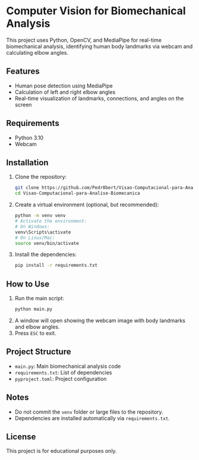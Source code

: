 # Computer Vision for Biomechanical Analysis

This project uses Python, OpenCV, and MediaPipe for real-time biomechanical analysis, identifying human body landmarks via webcam and calculating elbow angles.

## Features
- Human pose detection using MediaPipe
- Calculation of left and right elbow angles
- Real-time visualization of landmarks, connections, and angles on the screen

## Requirements
- Python 3.10
- Webcam

## Installation
1. Clone the repository:
   ```sh
   git clone https://github.com/Pedr0bert/Visao-Computacional-para-Analise-Biomecanica.git
   cd Visao-Computacional-para-Analise-Biomecanica
   ```
2. Create a virtual environment (optional, but recommended):
   ```sh
   python -m venv venv
   # Activate the environment:
   # On Windows:
   venv\Scripts\activate
   # On Linux/Mac:
   source venv/bin/activate
   ```
3. Install the dependencies:
   ```sh
   pip install -r requirements.txt
   ```

## How to Use
1. Run the main script:
   ```sh
   python main.py
   ```
2. A window will open showing the webcam image with body landmarks and elbow angles.
3. Press `ESC` to exit.

## Project Structure
- `main.py`: Main biomechanical analysis code
- `requirements.txt`: List of dependencies
- `pyproject.toml`: Project configuration

## Notes
- Do not commit the `venv` folder or large files to the repository.
- Dependencies are installed automatically via `requirements.txt`.

## License
This project is for educational purposes only.
